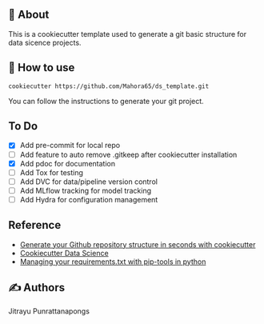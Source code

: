 ##  🧐 About
This is a cookiecutter template used to generate a git basic structure for data sicence projects. 

## 🔖  How to use 

```
cookiecutter https://github.com/Mahora65/ds_template.git
```

You can follow the instructions to generate your git project.

## To Do
- [X] Add pre-commit for local repo
- [ ] Add feature to auto remove .gitkeep after cookiecutter installation
- [X] Add pdoc for documentation
- [ ] Add Tox for testing
- [ ] Add DVC for data/pipeline version control
- [ ] Add MLflow tracking for model tracking
- [ ] Add Hydra for configuration management

## Reference
- [Generate your Github repository structure in seconds with cookiecutter](https://medium.com/@kaislar17/genenate-your-github-repository-structure-in-seconds-with-cookiecutter-829a57b71f5e)
- [Cookiecutter Data Science](https://drivendata.github.io/cookiecutter-data-science/)
- [Managing your requirements.txt with pip-tools in python](https://suyojtamrakar.medium.com/managing-your-requirements-txt-with-pip-tools-in-python-8d07d9dfa464)


##  ✍️ Authors
Jitrayu Punrattanapongs

